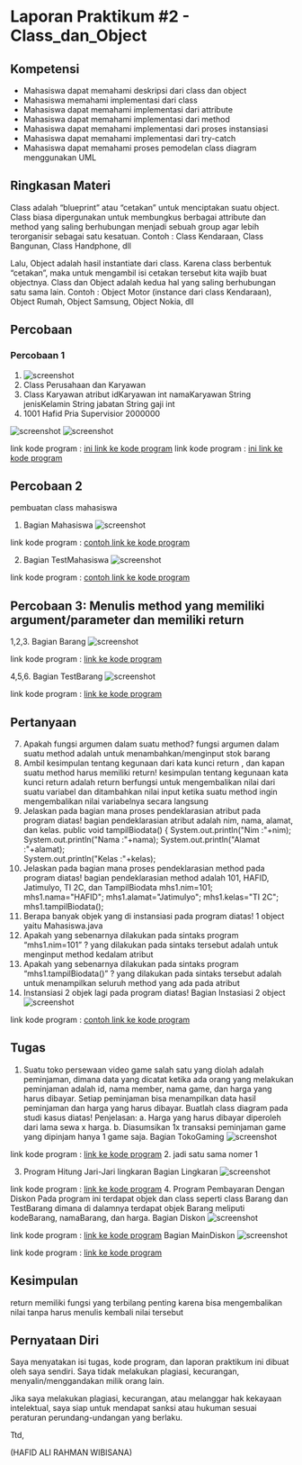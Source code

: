 # Laporan Praktikum #2 - Class_dan_Object

## Kompetensi

* Mahasiswa dapat memahami deskripsi dari class dan object 
* Mahasiswa memahami implementasi dari class 
* Mahasiswa dapat memahami implementasi dari attribute 
* Mahasiswa dapat memahami implementasi dari method
* Mahasiswa dapat memahami implementasi dari proses instansiasi 
* Mahasiswa dapat memahami implementasi dari try-catch 
* Mahasiswa dapat memahami proses pemodelan class diagram menggunakan UML

## Ringkasan Materi

Class adalah “blueprint” atau “cetakan” untuk menciptakan suatu  object. Class biasa dipergunakan untuk membungkus berbagai attribute dan method yang saling berhubungan menjadi sebuah group agar lebih terorganisir sebagai satu kesatuan. Contoh : Class Kendaraan, Class Bangunan, Class Handphone, dll

Lalu, Object adalah hasil instantiate dari class. Karena class berbentuk “cetakan”, maka untuk mengambil isi cetakan tersebut kita wajib buat objectnya. Class dan Object adalah kedua hal yang saling berhubungan satu sama lain. Contoh : Object Motor (instance dari class Kendaraan), Object Rumah, Object Samsung, Object Nokia, dll

## Percobaan

### Percobaan 1

1. ![screenshot](img/percobaan1.JPG)
2. Class Perusahaan dan Karyawan
3. Class Karyawan 
atribut
idKaryawan int
namaKaryawan String
jenisKelamin String
jabatan String
gaji int
4. 1001
Hafid
Pria
Supervisior
2000000


![screenshot](img/percobaan1.2.JPG)
![screenshot](img/percobaan1.3.JPG)

link kode program : [ini link ke kode program](/../src/2_Class_and_Object/perusahaan.java)
link kode program : [ini link ke kode program](/../src/2_Class_and_Object/Karyawan.java)

## Percobaan 2

pembuatan class mahasiswa

1. Bagian Mahasiswa ![screenshot](img/percobaan2.JPG)

link kode program : [contoh link ke kode program](../../src/2_Class_dan_Object/Mahasiswa.java)

2. Bagian TestMahasiswa ![screenshot](img/percobaan2.1.JPG)

link kode program : [contoh link ke kode program](../../src/2_Class_dan_Object/TestMahasiswa.java)

## Percobaan 3: Menulis method yang memiliki argument/parameter dan memiliki return

1,2,3.  Bagian Barang ![screenshot](img/brg1.jpg)

link kode program : [link ke kode program](../../src/2_Class_dan_Object/Barang.java)

4,5,6. Bagian TestBarang ![screenshot](img/brg2.jpg)

link kode program : [link ke kode program](../../src/2_Class_dan_Object/testBarang.java)

## Pertanyaan
7. Apakah fungsi argumen dalam suatu method?
fungsi argumen dalam suatu method adalah untuk menambahkan/menginput stok barang 
8. Ambil kesimpulan tentang kegunaan dari kata kunci return , dan kapan suatu method harus memiliki return!
kesimpulan tentang kegunaan kata kunci return adalah return berfungsi untuk mengembalikan nilai dari suatu variabel dan ditambahkan nilai input
ketika suatu method ingin mengembalikan nilai variabelnya secara langsung 
 7. Jelaskan pada bagian mana proses pendeklarasian atribut pada program diatas!
 bagian pendeklarasian atribut adalah nim, nama, alamat, dan kelas.
   public void tampilBiodata() {
    	System.out.println("Nim :"+nim);
    	System.out.println("Nama :"+nama);
    	System.out.println("Alamat :"+alamat);   
   	System.out.println("Kelas :"+kelas); 
 8. Jelaskan pada bagian mana proses pendeklarasian method pada program diatas!
 bagian pendeklarasian method adalah 101, HAFID, Jatimulyo, TI 2C, dan TampilBiodata
	mhs1.nim=101;
        mhs1.nama="HAFID";
        mhs1.alamat="Jatimulyo";
        mhs1.kelas="TI 2C";
        mhs1.tampilBiodata(); 
 9. Berapa banyak objek yang di instansiasi pada program diatas!
 1 object yaitu Mahasiswa.java 
 10. Apakah yang sebenarnya dilakukan pada sintaks program “mhs1.nim=101” ?
 yang dilakukan pada sintaks tersebut adalah untuk menginput method kedalam atribut 
 11. Apakah yang sebenarnya dilakukan pada sintaks program “mhs1.tampilBiodata()” ?
 yang dilakukan pada sintaks tersebut adalah untuk menampilkan seluruh method yang ada pada atribut 
 12. Instansiasi 2 objek lagi pada program diatas!
 Bagian Instasiasi 2 object ![screenshot](img/2object.jpg)
 
link kode program : [contoh link ke kode program](../../src/2_Class_dan_Object/TestMahasiswa.java)

## Tugas
1. Suatu toko persewaan video game salah satu yang diolah adalah peminjaman, dimana data yang dicatat ketika ada orang yang melakukan peminjaman adalah id, nama member, nama game, dan harga yang harus dibayar. Setiap peminjaman bisa menampilkan data hasil peminjaman dan harga yang harus dibayar. Buatlah class diagram pada studi kasus diatas!
Penjelasan:
a. Harga yang harus dibayar diperoleh dari lama sewa x harga.
b. Diasumsikan 1x transaksi peminjaman game yang dipinjam hanya 1 game saja.
Bagian TokoGaming ![screenshot](img/tokogame.jpg)

link kode program : [link ke kode program](../../src/2_Class_dan_Object/Gaming.java)
2. jadi satu sama nomer 1

3. Program Hitung Jari-Jari lingkaran
Bagian Lingkaran ![screenshot](img/lingkaran.jpg)

link kode program : [link ke kode program](../../src/2_Class_dan_Object/Lingkaran.java)
4. Program Pembayaran Dengan Diskon 
Pada program ini terdapat objek dan class seperti class Barang dan TestBarang dimana di dalamnya terdapat objek Barang meliputi kodeBarang, namaBarang, dan harga.
Bagian Diskon ![screenshot](img/diskon1.jpg)

link kode program : [link ke kode program](../../src/2_Class_dan_Object/diskon.java)
Bagian MainDiskon ![screenshot](img/diskon.jpg)

link kode program : [link ke kode program](../../src/2_Class_dan_Object/maindiskon.java)
## Kesimpulan

return memiliki fungsi yang terbilang penting karena bisa mengembalikan nilai tanpa harus menulis kembali nilai tersebut

## Pernyataan Diri

Saya menyatakan isi tugas, kode program, dan laporan praktikum ini dibuat oleh saya sendiri. Saya tidak melakukan plagiasi, kecurangan, menyalin/menggandakan milik orang lain.

Jika saya melakukan plagiasi, kecurangan, atau melanggar hak kekayaan intelektual, saya siap untuk mendapat sanksi atau hukuman sesuai peraturan perundang-undangan yang berlaku.

Ttd,

(HAFID ALI RAHMAN WIBISANA)

